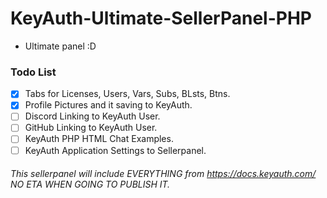 # KeyAuth-Ultimate-SellerPanel-PHP
- Ultimate panel :D

### Todo List
- [x] Tabs for Licenses, Users, Vars, Subs, BLsts, Btns.
- [x] Profile Pictures and it saving to KeyAuth.
- [ ] Discord Linking to KeyAuth User.
- [ ] GitHub Linking to KeyAuth User.
- [ ] KeyAuth PHP HTML Chat Examples.
- [ ] KeyAuth Application Settings to Sellerpanel.

###### This sellerpanel will include EVERYTHING from https://docs.keyauth.com/ NO ETA WHEN GOING TO PUBLISH IT.

